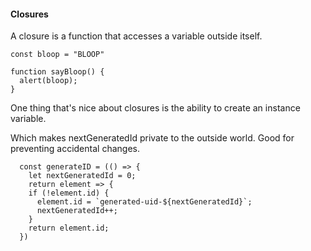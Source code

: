 #### Closures

A closure is a function that accesses a variable outside itself.

    const bloop = "BLOOP"

    function sayBloop() {
      alert(bloop);
    }


One thing that's nice about closures is the ability to create an instance variable. 

Which makes nextGeneratedId private to the outside world. Good for preventing accidental changes.

      const generateID = (() => {
        let nextGeneratedId = 0;
        return element => {
        if (!element.id) {
          element.id = `generated-uid-${nextGeneratedId}`;
          nextGeneratedId++;
        }
        return element.id;
      })
      
